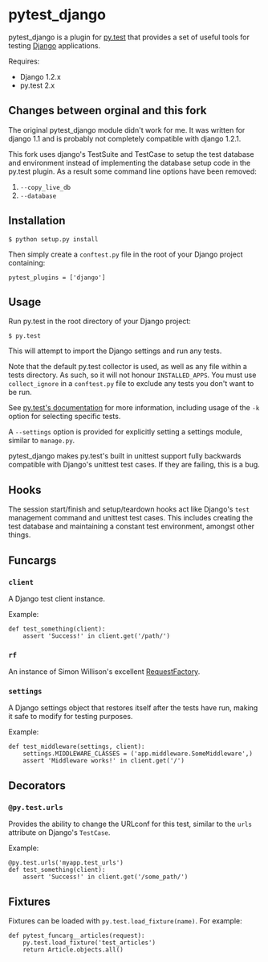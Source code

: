 pytest_django
=============

pytest_django is a plugin for [py.test](http://pytest.org/) that provides a set of useful tools for testing [Django](http://www.djangoproject.com/) applications.

Requires:

  * Django 1.2.x
  * py.test 2.x

Changes between orginal and this fork
-------------------------------------

The original pytest_django module didn't work for me. It was written for django 1.1 and is probably not completely compatible with django 1.2.1.        

This fork uses django's TestSuite and TestCase to setup the test database and environment instead of implementing the database setup code in the py.test plugin.
As a result some command line options have been removed: 

1. `--copy_live_db`
2. `--database` 


Installation
------------

    $ python setup.py install

Then simply create a `conftest.py` file in the root of your Django project 
containing:

    pytest_plugins = ['django']

Usage
-----

Run py.test in the root directory of your Django project:

    $ py.test

This will attempt to import the Django settings and run any tests.

Note that the default py.test collector is used, as well as any file within a 
tests directory. As such, so it will not honour `INSTALLED_APPS`. You must use 
`collect_ignore` in a `conftest.py` file to exclude any tests you don't want 
to be run.

See [py.test's documentation](http://pytest.org/) for more information, 
including usage of the `-k` option for selecting specific tests.

A `--settings` option is provided for explicitly setting a settings module, 
similar to `manage.py`.

pytest_django makes py.test's built in unittest support fully backwards 
compatible with Django's unittest test cases. If they are failing, this is a 
bug.

Hooks
-----

The session start/finish and setup/teardown hooks act like Django's `test` 
management command and unittest test cases. This includes creating the test 
database and maintaining a constant test environment, amongst other things.

Funcargs
--------

### `client`

A Django test client instance.

Example:

    def test_something(client):
        assert 'Success!' in client.get('/path/')
        

### `rf`

An instance of Simon Willison's excellent 
[RequestFactory](http://www.djangosnippets.org/snippets/963/).

### `settings`

A Django settings object that restores itself after the tests have run, making
it safe to modify for testing purposes.

Example:
    
    def test_middleware(settings, client):
        settings.MIDDLEWARE_CLASSES = ('app.middleware.SomeMiddleware',)
        assert 'Middleware works!' in client.get('/')

Decorators
----------

### `@py.test.urls`

Provides the ability to change the URLconf for this test, similar to the 
`urls` attribute on Django's `TestCase`.

Example:
    
    @py.test.urls('myapp.test_urls')
    def test_something(client):
        assert 'Success!' in client.get('/some_path/')

Fixtures
--------

Fixtures can be loaded with `py.test.load_fixture(name)`. For example:

    def pytest_funcarg__articles(request):
        py.test.load_fixture('test_articles')
        return Article.objects.all()

